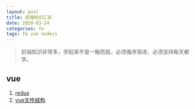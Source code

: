 ```yaml
---
layout: post
title: 前端知识汇总
date: 2020-03-24
categories: fe
tags: fe vue nodejs
---
```


> 前端知识非常多，学起来不是一触而就，必须循序渐进，必须坚持每天都学。

## vue

1. [redux](fe/redux.md)
2. [vue文件结构](fe/vue-file-structure.md)

